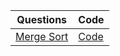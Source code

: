 | Questions                                               | Code                        |
| ------------------------------------------------------- | --------------------------- |
| [Merge Sort](https://www.geeksforgeeks.org/merge-sort/) | [Code](./Sort/mergeSort.py) |
